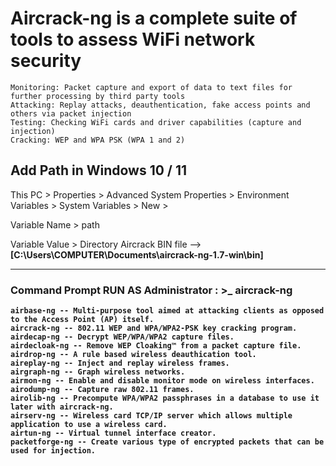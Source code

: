 # Aircrack-ng is a complete suite of tools to assess WiFi network security

    Monitoring: Packet capture and export of data to text files for further processing by third party tools
    Attacking: Replay attacks, deauthentication, fake access points and others via packet injection
    Testing: Checking WiFi cards and driver capabilities (capture and injection)
    Cracking: WEP and WPA PSK (WPA 1 and 2)

## Add Path in Windows 10 / 11

<p>This PC > Properties > Advanced System Properties > Environment Variables > System Variables > New >

<p>Variable Name > path</p>
<p>Variable Value > Directory Aircrack BIN file --> <b> [C:\Users\COMPUTER\Documents\aircrack-ng-1.7-win\bin]
  <hr>
  
### Command Prompt RUN AS Administrator : >_ aircrack-ng


    airbase-ng -- Multi-purpose tool aimed at attacking clients as opposed to the Access Point (AP) itself.
    aircrack-ng -- 802.11 WEP and WPA/WPA2-PSK key cracking program.
    airdecap-ng -- Decrypt WEP/WPA/WPA2 capture files.
    airdecloak-ng -- Remove WEP Cloaking™ from a packet capture file.
    airdrop-ng -- A rule based wireless deauthication tool.
    aireplay-ng -- Inject and replay wireless frames.
    airgraph-ng -- Graph wireless networks.
    airmon-ng -- Enable and disable monitor mode on wireless interfaces.
    airodump-ng -- Capture raw 802.11 frames.
    airolib-ng -- Precompute WPA/WPA2 passphrases in a database to use it later with aircrack-ng.
    airserv-ng -- Wireless card TCP/IP server which allows multiple application to use a wireless card.
    airtun-ng -- Virtual tunnel interface creator.
    packetforge-ng -- Create various type of encrypted packets that can be used for injection.
